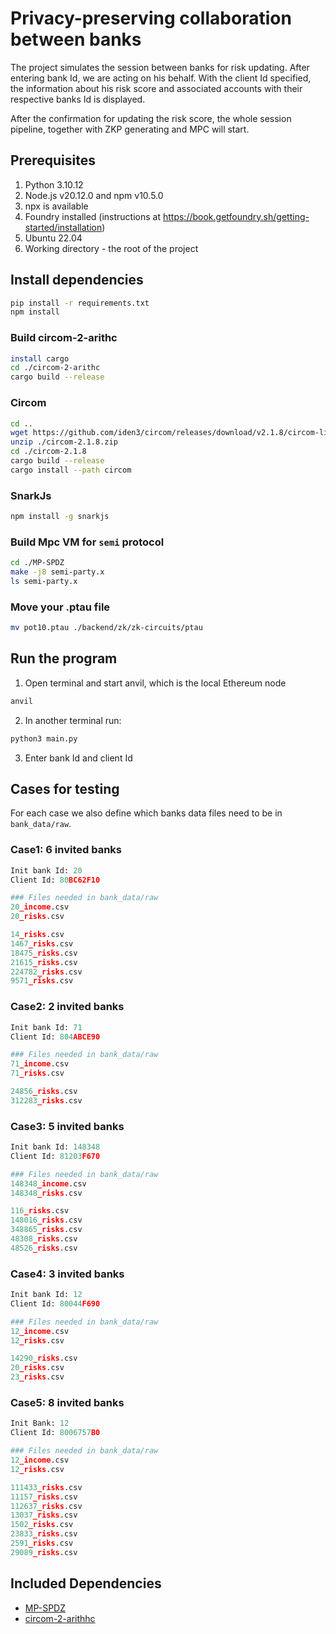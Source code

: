 # Privacy-preserving collaboration between banks

The project simulates the session between banks for risk updating. After entering bank Id, we are acting on his behalf. With the client Id specified, the information about his risk score and associated accounts with their respective banks Id is displayed.

After the confirmation for updating the risk score, the whole session pipeline, together with ZKP generating and MPC will start.

## Prerequisites

1. Python 3.10.12
2. Node.js v20.12.0 and npm v10.5.0
3. npx is available
4. Foundry installed (instructions at https://book.getfoundry.sh/getting-started/installation)
5. Ubuntu 22.04
6. Working directory - the root of the project



## Install dependencies


```bash
pip install -r requirements.txt
npm install
````

### Build circom-2-arithc
```bash
install cargo
cd ./circom-2-arithc
cargo build --release
```

### Circom
```bash
cd ..
wget https://github.com/iden3/circom/releases/download/v2.1.8/circom-linux-amd64
unzip ./circom-2.1.8.zip
cd ./circom-2.1.8
cargo build --release
cargo install --path circom
```

### SnarkJs
```bash
npm install -g snarkjs
```

### Build Mpc VM for `semi` protocol
```bash
cd ./MP-SPDZ
make -j8 semi-party.x
ls semi-party.x
```

### Move your .ptau file

```bash
mv pot10.ptau ./backend/zk/zk-circuits/ptau
```




## Run the program

1. Open terminal and start anvil, which is the local Ethereum node
```bash
anvil
```

2. In another terminal run:
```python
python3 main.py
```

3. Enter bank Id and client Id


## Cases for testing


For each case we also define which banks data files need to be in `bank_data/raw`.


### Case1: 6 invited banks

```python
Init bank Id: 20
Client Id: 80BC62F10

### Files needed in bank_data/raw
20_income.csv
20_risks.csv

14_risks.csv
1467_risks.csv
18475_risks.csv
21615_risks.csv
224782_risks.csv
9571_risks.csv
```


### Case2: 2 invited banks

```python
Init bank Id: 71
Client Id: 804ABCE90

### Files needed in bank_data/raw
71_income.csv
71_risks.csv

24856_risks.csv
312283_risks.csv
```


### Case3: 5 invited banks

```python
Init bank Id: 148348
Client Id: 81203F670

### Files needed in bank_data/raw
148348_income.csv
148348_risks.csv

116_risks.csv
148016_risks.csv
348865_risks.csv
48308_risks.csv
48526_risks.csv
```

### Case4: 3 invited banks

```python
Init bank Id: 12
Client Id: 80044F690

### Files needed in bank_data/raw
12_income.csv
12_risks.csv

14290_risks.csv
20_risks.csv
23_risks.csv
```


### Case5: 8 invited banks

```python
Init Bank: 12
Client Id: 8006757B0

### Files needed in bank_data/raw
12_income.csv
12_risks.csv

111433_risks.csv
11157_risks.csv
112637_risks.csv
13037_risks.csv
1502_risks.csv
23833_risks.csv
2591_risks.csv
29089_risks.csv
```

## Included Dependencies

- [MP-SPDZ](https://github.com/data61/MP-SPDZ)
- [circom-2-arithhc](https://github.com/arnaucube/circom-2-arithhc)